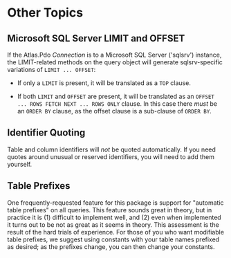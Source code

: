 # Other Topics

## Microsoft SQL Server LIMIT and OFFSET

If the Atlas.Pdo _Connection_ is to a Microsoft SQL Server ('sqlsrv') instance,
the LIMIT-related methods on the query object will generate sqlsrv-specific
variations of `LIMIT ... OFFSET`:

- If only a `LIMIT` is present, it will be translated as a `TOP` clause.

- If both `LIMIT` and `OFFSET` are present, it will be translated as an
  `OFFSET ... ROWS FETCH NEXT ... ROWS ONLY` clause. In this case there *must*
  be an `ORDER BY` clause, as the offset clause is a sub-clause of `ORDER
  BY`.

## Identifier Quoting

Table and column identifiers will *not* be quoted automatically. If you need
quotes around unusual or reserved identifiers, you will need to add them
yourself.

## Table Prefixes

One frequently-requested feature for this package is support for "automatic
table prefixes" on all queries.  This feature sounds great in theory, but in
practice it is (1) difficult to implement well, and (2) even when implemented it
turns out to be not as great as it seems in theory. This assessment is the
result of the hard trials of experience. For those of you who want modifiable
table prefixes, we suggest using constants with your table names prefixed as
desired; as the prefixes change, you can then change your constants.
